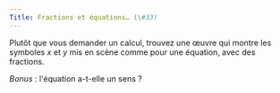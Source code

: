 ```yaml
---
Title: Fractions et équations… (\#33)
---
```


Plutôt que vous demander un calcul, trouvez une œuvre qui montre les symboles $x$ et $y$ mis en scène comme pour une équation, avec des fractions.

*Bonus* : l'équation a-t-elle un sens ?
